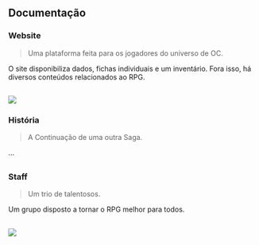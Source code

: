 
<h2>Documentação</h2>

<h3>Website</h3>

> Uma plataforma feita para os jogadores do universo de OC.

O site disponibiliza dados, fichas individuais e um inventário. Fora isso, há diversos conteúdos relacionados ao RPG. 

##

<img src="https://cdn.discordapp.com/attachments/925439012397809694/993289742609301634/Layout_PC.png" />


<h3>História</h3>

> A Continuação de uma outra Saga.

...

##
   
<h3>Staff</h3>

> Um trio de talentosos.
  
Um grupo disposto a tornar o RPG melhor para todos.

##

<img src="https://cdn.discordapp.com/attachments/925439012397809694/993244944607219752/Staff_Equipe.png" />

